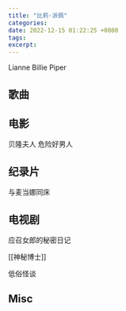 ```yaml
---
title: "比莉·派佩"
categories: 
date: 2022-12-15 01:22:25 +0800
tags: 
excerpt: 
---
```


Lianne Billie Piper


## 歌曲


## 电影

贝隆夫人
危险好男人

## 纪录片

与麦当娜同床


## 电视剧

应召女郎的秘密日记

[[神秘博士]]

低俗怪谈

## Misc




